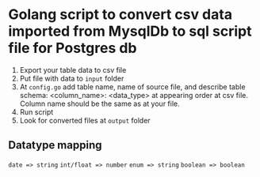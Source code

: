# Golang script to convert csv data imported from MysqlDb to sql script file for Postgres db

1. Export your table data to csv file
2. Put file with data to `input` folder
3. At `config.go` add table name, name of source file, and describe table schema: <column_name>: <data_type> at appearing order at csv file. Column name should be the same as at your file.
4. Run script
5. Look for converted files at `output` folder

## Datatype mapping

`date => string`
`int/float => number`
`enum => string`
`boolean => boolean`
